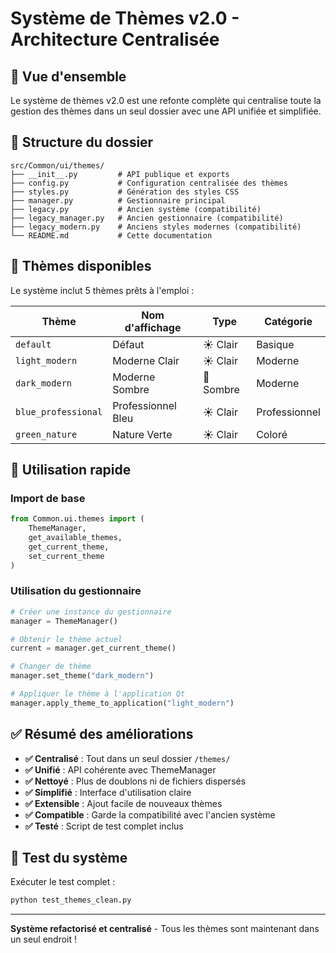 # Système de Thèmes v2.0 - Architecture Centralisée

## 🎯 Vue d'ensemble

Le système de thèmes v2.0 est une refonte complète qui centralise toute la gestion des thèmes dans un seul dossier avec une API unifiée et simplifiée.

## 📁 Structure du dossier

```
src/Common/ui/themes/
├── __init__.py         # API publique et exports
├── config.py           # Configuration centralisée des thèmes
├── styles.py           # Génération des styles CSS
├── manager.py          # Gestionnaire principal
├── legacy.py           # Ancien système (compatibilité)
├── legacy_manager.py   # Ancien gestionnaire (compatibilité)
├── legacy_modern.py    # Anciens styles modernes (compatibilité)
└── README.md           # Cette documentation
```

## 🎨 Thèmes disponibles

Le système inclut 5 thèmes prêts à l'emploi :

| Thème | Nom d'affichage | Type | Catégorie |
|-------|----------------|------|-----------|
| `default` | Défaut | ☀️ Clair | Basique |
| `light_modern` | Moderne Clair | ☀️ Clair | Moderne |
| `dark_modern` | Moderne Sombre | 🌙 Sombre | Moderne |
| `blue_professional` | Professionnel Bleu | ☀️ Clair | Professionnel |
| `green_nature` | Nature Verte | ☀️ Clair | Coloré |

## 🚀 Utilisation rapide

### Import de base

```python
from Common.ui.themes import (
    ThemeManager,
    get_available_themes,
    get_current_theme,
    set_current_theme
)
```

### Utilisation du gestionnaire

```python
# Créer une instance du gestionnaire
manager = ThemeManager()

# Obtenir le thème actuel
current = manager.get_current_theme()

# Changer de thème
manager.set_theme("dark_modern")

# Appliquer le thème à l'application Qt
manager.apply_theme_to_application("light_modern")
```

## ✅ Résumé des améliorations

- **✅ Centralisé** : Tout dans un seul dossier `/themes/`
- **✅ Unifié** : API cohérente avec ThemeManager
- **✅ Nettoyé** : Plus de doublons ni de fichiers dispersés
- **✅ Simplifié** : Interface d'utilisation claire
- **✅ Extensible** : Ajout facile de nouveaux thèmes
- **✅ Compatible** : Garde la compatibilité avec l'ancien système
- **✅ Testé** : Script de test complet inclus

## 🧪 Test du système

Exécuter le test complet :

```bash
python test_themes_clean.py
```

---

**Système refactorisé et centralisé** - Tous les thèmes sont maintenant dans un seul endroit ! 